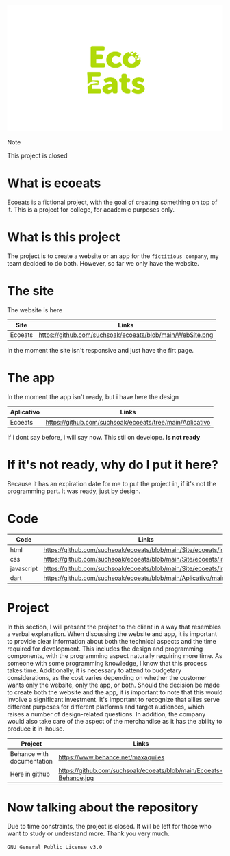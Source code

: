 <p align="center">
  <img src="https://github.com/suchsoak/ecoeats/blob/main/Site/ecoeats/ECOEATS-marca.png" alt="logo.png">
</p>


>[!NOTE]
> This project is closed

# What is ecoeats

Ecoeats is a fictional project, with the goal of creating something on top of it. This is a project for college, for academic purposes only.

# What is this project

The project is to create a website or an app for the `fictitious company`, my team decided to do both. However, so far we only have the website.

# The site

The website is here

| Site |  Links |
| ------ | ------ |
|  Ecoeats |  https://github.com/suchsoak/ecoeats/blob/main/WebSite.png

In the moment the site isn't responsive and just have the firt page.

# The app

In the moment the app isn't ready, but i have here the design

| Aplicativo |  Links |
| ------ | ------ |
|  Ecoeats |  https://github.com/suchsoak/ecoeats/tree/main/Aplicativo

If i dont say before, i will say now. This stil on develope. **Is not ready**

# If it's not ready, why do I put it here?
Because it has an expiration date for me to put the project in, if it's not the programming part. It was ready, just by design.

# Code

| Code |  Links |
| ------ | ------ |
|  html |  https://github.com/suchsoak/ecoeats/blob/main/Site/ecoeats/index.html
|  css |  https://github.com/suchsoak/ecoeats/blob/main/Site/ecoeats/index.css
|  javascript |  https://github.com/suchsoak/ecoeats/blob/main/Site/ecoeats/index.js
|  dart |  https://github.com/suchsoak/ecoeats/blob/main/Aplicativo/main.dart

# Project 

In this section, I will present the project to the client in a way that resembles a verbal explanation. When discussing the website and app, it is important to provide clear information about both the technical aspects and the time required for development. This includes the design and programming components, with the programming aspect naturally requiring more time. As someone with some programming knowledge, I know that this process takes time. Additionally, it is necessary to attend to budgetary considerations, as the cost varies depending on whether the customer wants only the website, only the app, or both. Should the decision be made to create both the website and the app, it is important to note that this would involve a significant investment. It's important to recognize that allies serve different purposes for different platforms and target audiences, which raises a number of design-related questions. In addition, the company would also take care of the aspect of the merchandise as it has the ability to produce it in-house.

| Project |  Links |
| ------ | ------ |
|  Behance with documentation |  https://www.behance.net/maxaquiles
|  Here in github |  https://github.com/suchsoak/ecoeats/blob/main/Ecoeats-Behance.jpg

# Now talking about the repository

Due to time constraints, the project is closed. It will be left for those who want to study or understand more. Thank you very much.

`GNU General Public License v3.0`
